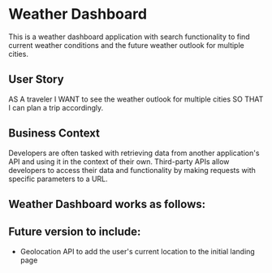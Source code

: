 # Weather Dashboard

This is a weather dashboard application with search functionality to find current weather conditions and the future weather outlook for multiple cities. 

## User Story

AS A traveler I WANT to see the weather outlook for multiple cities SO THAT I can plan a trip accordingly.

## Business Context
Developers are often tasked with retrieving data from another application's API and using it in the context of their own. Third-party APIs allow developers to access their data and functionality by making requests with specific parameters to a URL. 

## Weather Dashboard works as follows:
<!-- 
User can search for weather reports by city using the openweathermap API.
* Use the OpenWeather API to retrieve weather data for cities. 

* Use AJAX to hook into the API to retrieve data in JSON format.

* App will run in the browser and feature dynamically updated HTML and CSS powered by jQuery.

Application uses icons to represent weather conditions.

After searching for a city, the following information is displayed:
    Current temperature
    Current humidity
    Windspeed
    UV index
    5 day forecast
* Display the following under current weather conditions:
    - City
    - Date
    - Icon image (visual representation of weather conditions)
    - Temperature
    - Humidity
    - Wind speed
    - UV index

* Include a 5-Day Forecast below the current weather conditions. Each day for the 5-Day Forecast should display the following:
    - Date
    - Icon image (visual representation of weather conditions)
    - Temperature
    - Humidity

Application stores previously searched for cities in localstorage and displays them to the user.
Application loads last searched city forecast on page load.
* Include a search history so that users can access their past search terms. Clicking on the city name should perform a new search that returns current and future conditions for that city.


Hints

-Create multiple functions within your application to handle the different parts of the dashboard:
    - Current conditions
    - 5-Day Forecast
    - Search history
    - UV index

Make more than one AJAX call.

Hardcode some of the parameters in the API's URL. User input will determine some of the other parameters.

Use localStorage to store any persistent data. -->

## Future version to include:

* Geolocation API to add the user's current location to the initial landing page